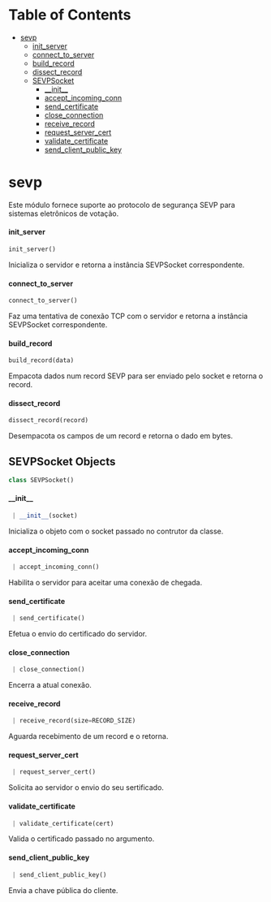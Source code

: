 # Table of Contents

* [sevp](#sevp)
  * [init\_server](#sevp.init_server)
  * [connect\_to\_server](#sevp.connect_to_server)
  * [build\_record](#sevp.build_record)
  * [dissect\_record](#sevp.dissect_record)
  * [SEVPSocket](#sevp.SEVPSocket)
    * [\_\_init\_\_](#sevp.SEVPSocket.__init__)
    * [accept\_incoming\_conn](#sevp.SEVPSocket.accept_incoming_conn)
    * [send\_certificate](#sevp.SEVPSocket.send_certificate)
    * [close\_connection](#sevp.SEVPSocket.close_connection)
    * [receive\_record](#sevp.SEVPSocket.receive_record)
    * [request\_server\_cert](#sevp.SEVPSocket.request_server_cert)
    * [validate\_certificate](#sevp.SEVPSocket.validate_certificate)
    * [send\_client\_public\_key](#sevp.SEVPSocket.send_client_public_key)

<a name="sevp"></a>
# sevp

Este módulo fornece suporte ao protocolo de segurança SEVP para sistemas eletrônicos de votação.

<a name="sevp.init_server"></a>
#### init\_server

```python
init_server()
```

Inicializa o servidor e retorna a instância SEVPSocket correspondente.

<a name="sevp.connect_to_server"></a>
#### connect\_to\_server

```python
connect_to_server()
```

Faz uma tentativa de conexão TCP com o servidor e retorna a instância SEVPSocket correspondente.

<a name="sevp.build_record"></a>
#### build\_record

```python
build_record(data)
```

Empacota dados num record SEVP para ser enviado pelo socket e retorna o record.

<a name="sevp.dissect_record"></a>
#### dissect\_record

```python
dissect_record(record)
```

Desempacota os campos de um record e retorna o dado em bytes.

<a name="sevp.SEVPSocket"></a>
## SEVPSocket Objects

```python
class SEVPSocket()
```

<a name="sevp.SEVPSocket.__init__"></a>
#### \_\_init\_\_

```python
 | __init__(socket)
```

Inicializa o objeto com o socket passado no contrutor da classe.

<a name="sevp.SEVPSocket.accept_incoming_conn"></a>
#### accept\_incoming\_conn

```python
 | accept_incoming_conn()
```

Habilita o servidor para aceitar uma conexão de chegada.

<a name="sevp.SEVPSocket.send_certificate"></a>
#### send\_certificate

```python
 | send_certificate()
```

Efetua o envio do certificado do servidor.

<a name="sevp.SEVPSocket.close_connection"></a>
#### close\_connection

```python
 | close_connection()
```

Encerra a atual conexão.

<a name="sevp.SEVPSocket.receive_record"></a>
#### receive\_record

```python
 | receive_record(size=RECORD_SIZE)
```

Aguarda recebimento de um record e o retorna.

<a name="sevp.SEVPSocket.request_server_cert"></a>
#### request\_server\_cert

```python
 | request_server_cert()
```

Solicita ao servidor o envio do seu sertificado.

<a name="sevp.SEVPSocket.validate_certificate"></a>
#### validate\_certificate

```python
 | validate_certificate(cert)
```

Valida o certificado passado no argumento.

<a name="sevp.SEVPSocket.send_client_public_key"></a>
#### send\_client\_public\_key

```python
 | send_client_public_key()
```

Envia a chave pública do cliente.

